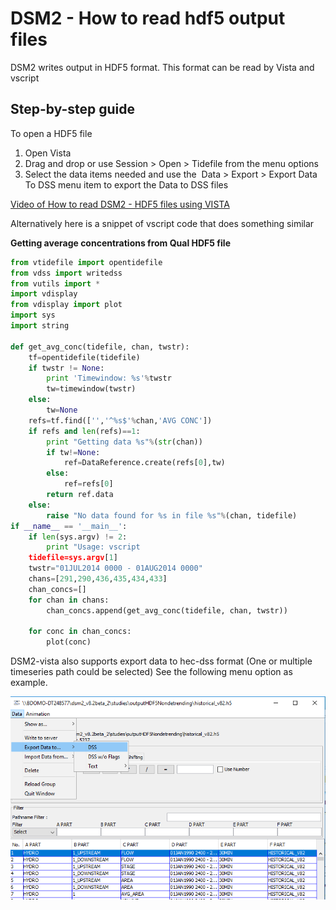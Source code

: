 # DSM2 - How to read hdf5 output files

DSM2 writes output in HDF5 format. This format can be read by Vista and
vscript 

## Step-by-step guide

To open a HDF5 file

1.  Open Vista 
2.  Drag and drop or use Session \> Open \> Tidefile from the menu
    options
3.  Select the data items needed and use the  Data \> Export \> Export
    Data To DSS menu item to export the Data to DSS files

<a
href="https://www.youtube.com/watch?v=5PCyxdUC4qw&amp;feature=youtu.be"
rel="nofollow">Video of How to read DSM2 - HDF5 files using VISTA</a>

  

Alternatively here is a snippet of vscript code that does something
similar

**Getting average concentrations from Qual HDF5 file**

``` py
from vtidefile import opentidefile
from vdss import writedss
from vutils import *
import vdisplay
from vdisplay import plot
import sys
import string

def get_avg_conc(tidefile, chan, twstr):
    tf=opentidefile(tidefile)
    if twstr != None:
        print 'Timewindow: %s'%twstr
        tw=timewindow(twstr)
    else:
        tw=None
    refs=tf.find(['','^%s$'%chan,'AVG CONC'])
    if refs and len(refs)==1:
        print "Getting data %s"%(str(chan))
        if tw!=None:
            ref=DataReference.create(refs[0],tw)
        else:
            ref=refs[0]
        return ref.data
    else:
        raise "No data found for %s in file %s"%(chan, tidefile)
if __name__ == '__main__':
    if len(sys.argv) != 2:
        print "Usage: vscript 
    tidefile=sys.argv[1]
    twstr="01JUL2014 0000 - 01AUG2014 0000"
    chans=[291,290,436,435,434,433]
    chan_concs=[]
    for chan in chans:
        chan_concs.append(get_avg_conc(tidefile, chan, twstr))
        
    for conc in chan_concs:
        plot(conc)
```

  

DSM2-vista also supports export data to hec-dss format (One or multiple
timeseries path could be selected) See the following menu option as
example. 

<img src="../../attachments/87229021/87229020.png"/>

